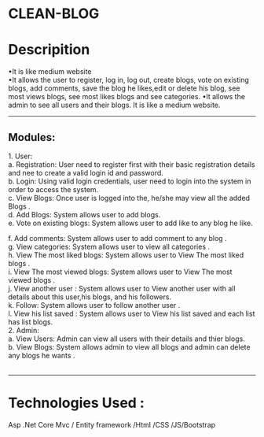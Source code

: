 # CLEAN-BLOG
<h1>Descripition </h1>
•It is like medium website <br/>
•It allows the user to register, log in, log out, create blogs, vote on existing blogs, add
comments, save the blog he likes,edit or delete his blog, see most views blogs, see most likes blogs and see categories.
•It allows the admin to see all users and their blogs.
It is like a medium website.

<hr/>

<h2>
Modules:
</h2>
<p>
  1.	User: <br>
a.	Registration: User need to register first with their basic registration details and nee to create a valid login id and password.
  <br>
b.	Login: Using valid login credentials, user need to login into the system in order to access the system. <br>
c.	View Blogs: Once user is logged into the, he/she may view all the added Blogs .<br>
d.	Add Blogs: System allows user to add blogs. <br>
e.	Vote on existing blogs: System allows user to add like to any blog he like.<br>
  
f.	Add comments: System allows user to add comment to any blog .<br>
g.	View categories: System allows user to view all categories .<br>
h.	View The most liked blogs: System allows user to View The most liked blogs .<br>
i.  View The most viewed blogs: System allows user to  View The most viewed blogs .<br>
j.  View another user :  System allows user to  View another user with all details about this user,his blogs, and  his followers.<br>
k.  Follow: System allows user to  follow another user .<br>
l.  View his list saved :  System allows user to  View his list saved  and each list has list blogs. <br>
2.	Admin:<br>
a.	View Users: Admin can view all users with their details and thier blogs.<br>
b.	View Blogs: System allows admin to view all blogs and admin can delete any blogs he wants .<br>
<br>
</p>
<hr/>
<h1>Technologies Used :</h1>
<p>Asp .Net Core Mvc / Entity framework /Html /CSS /JS/Bootstrap
</p>
